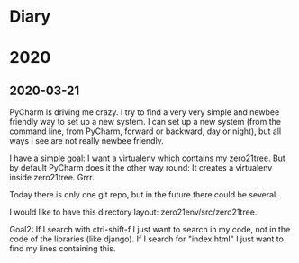 # Diary

# 2020

## 2020-03-21

PyCharm is driving me crazy. I try to find a very very simple and newbee friendly
way to set up a new system. I can set up a new system (from the command line, from
PyCharm, forward or backward, day or night), but all ways I see are not really newbee
friendly.

I have a simple goal: I want a virtualenv which contains my zero21tree. But by default
PyCharm does it the other way round: It creates a virtualenv inside zero21tree. Grrr.

Today there is only one git repo, but in the future there could be several. 

I would like to have this directory layout: zero21env/src/zero21tree.

Goal2: If I search with ctrl-shift-f I just want to search in my code, not in the
code of the libraries (like django). If I search for "index.html" I just want
to find my lines containing this.


